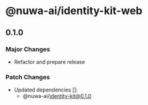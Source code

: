 # @nuwa-ai/identity-kit-web

## 0.1.0

### Major Changes

- Refactor and prepare release

### Patch Changes

- Updated dependencies []:
  - @nuwa-ai/identity-kit@0.1.0
